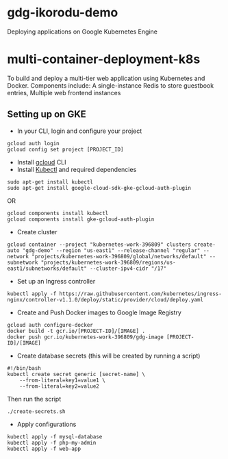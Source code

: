 # gdg-ikorodu-demo
Deploying applications on Google Kubernetes Engine

# multi-container-deployment-k8s

To build and deploy a multi-tier web application using Kubernetes and Docker. Components include: A single-instance Redis to store guestbook entries, Multiple web frontend instances

## Setting up on GKE
- In your CLI, login and configure your project
```
gcloud auth login
gcloud config set project [PROJECT_ID]
```

- Install [gcloud](https://cloud.google.com/sdk/docs/install) CLI
- Install [Kubectl](https://cloud.google.com/kubernetes-engine/docs/how-to/cluster-access-for-kubectl) and required dependencies
```
sudo apt-get install kubectl 
sudo apt-get install google-cloud-sdk-gke-gcloud-auth-plugin
```
OR
```
gcloud components install kubectl
gcloud components install gke-gcloud-auth-plugin
```

- Create cluster
```
gcloud container --project "kubernetes-work-396809" clusters create-auto "gdg-demo" --region "us-east1" --release-channel "regular" --network "projects/kubernetes-work-396809/global/networks/default" --subnetwork "projects/kubernetes-work-396809/regions/us-east1/subnetworks/default" --cluster-ipv4-cidr "/17"
```

- Set up an Ingress controller 
```
kubectl apply -f https://raw.githubusercontent.com/kubernetes/ingress-nginx/controller-v1.1.0/deploy/static/provider/cloud/deploy.yaml
```

- Create and Push Docker images to Google Image Registry
```
gcloud auth configure-docker
docker build -t gcr.io/[PROJECT-ID]/[IMAGE] .
docker push gcr.io/kubernetes-work-396809/gdg-image [PROJECT-ID]/[IMAGE]
```
- Create database secrets (this will be created by running a script)

```
#!/bin/bash
kubectl create secret generic [secret-name] \
    --from-literal=key1=value1 \
    --from-literal=key2=value2
```
Then run the script
```
./create-secrets.sh
```

- Apply configurations
```
kubectl apply -f mysql-database
kubectl apply -f php-my-admin
kubectl apply -f web-app
```

